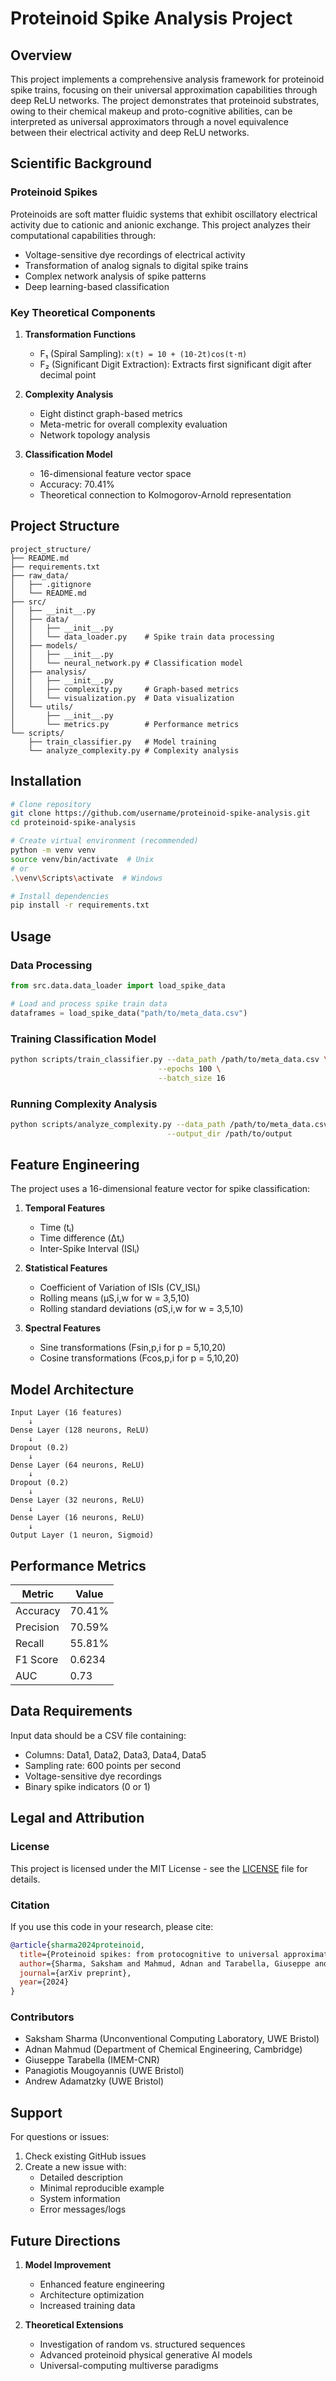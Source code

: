 # Proteinoid Spike Analysis Project

## Overview
This project implements a comprehensive analysis framework for proteinoid spike trains, focusing on their universal approximation capabilities through deep ReLU networks. The project demonstrates that proteinoid substrates, owing to their chemical makeup and proto-cognitive abilities, can be interpreted as universal approximators through a novel equivalence between their electrical activity and deep ReLU networks.

## Scientific Background

### Proteinoid Spikes
Proteinoids are soft matter fluidic systems that exhibit oscillatory electrical activity due to cationic and anionic exchange. This project analyzes their computational capabilities through:
- Voltage-sensitive dye recordings of electrical activity
- Transformation of analog signals to digital spike trains
- Complex network analysis of spike patterns
- Deep learning-based classification

### Key Theoretical Components
1. **Transformation Functions**
   - F₁ (Spiral Sampling): `x(t) = 10 + (10-2t)cos(t·π)`
   - F₂ (Significant Digit Extraction): Extracts first significant digit after decimal point

2. **Complexity Analysis**
   - Eight distinct graph-based metrics
   - Meta-metric for overall complexity evaluation
   - Network topology analysis

3. **Classification Model**
   - 16-dimensional feature vector space
   - Accuracy: 70.41%
   - Theoretical connection to Kolmogorov-Arnold representation

## Project Structure

```
project_structure/
├── README.md
├── requirements.txt
├── raw_data/                  
│   ├── .gitignore            
│   └── README.md             
├── src/
│   ├── __init__.py
│   ├── data/
│   │   ├── __init__.py
│   │   └── data_loader.py    # Spike train data processing
│   ├── models/
│   │   ├── __init__.py
│   │   └── neural_network.py # Classification model
│   ├── analysis/
│   │   ├── __init__.py
│   │   ├── complexity.py     # Graph-based metrics
│   │   └── visualization.py  # Data visualization
│   └── utils/
│       ├── __init__.py
│       └── metrics.py        # Performance metrics
└── scripts/
    ├── train_classifier.py   # Model training
    └── analyze_complexity.py # Complexity analysis
```

## Installation

```bash
# Clone repository
git clone https://github.com/username/proteinoid-spike-analysis.git
cd proteinoid-spike-analysis

# Create virtual environment (recommended)
python -m venv venv
source venv/bin/activate  # Unix
# or
.\venv\Scripts\activate  # Windows

# Install dependencies
pip install -r requirements.txt
```

## Usage

### Data Processing
```python
from src.data.data_loader import load_spike_data

# Load and process spike train data
dataframes = load_spike_data("path/to/meta_data.csv")
```

### Training Classification Model
```bash
python scripts/train_classifier.py --data_path /path/to/meta_data.csv \
                                 --epochs 100 \
                                 --batch_size 16
```

### Running Complexity Analysis
```bash
python scripts/analyze_complexity.py --data_path /path/to/meta_data.csv \
                                   --output_dir /path/to/output
```

## Feature Engineering

The project uses a 16-dimensional feature vector for spike classification:
1. **Temporal Features**
   - Time (tᵢ)
   - Time difference (Δtᵢ)
   - Inter-Spike Interval (ISIᵢ)

2. **Statistical Features**
   - Coefficient of Variation of ISIs (CV_ISIᵢ)
   - Rolling means (μS,i,w for w = 3,5,10)
   - Rolling standard deviations (σS,i,w for w = 3,5,10)

3. **Spectral Features**
   - Sine transformations (Fsin,p,i for p = 5,10,20)
   - Cosine transformations (Fcos,p,i for p = 5,10,20)

## Model Architecture

```
Input Layer (16 features)
    ↓
Dense Layer (128 neurons, ReLU)
    ↓
Dropout (0.2)
    ↓
Dense Layer (64 neurons, ReLU)
    ↓
Dropout (0.2)
    ↓
Dense Layer (32 neurons, ReLU)
    ↓
Dense Layer (16 neurons, ReLU)
    ↓
Output Layer (1 neuron, Sigmoid)
```

## Performance Metrics

| Metric    | Value  |
|-----------|--------|
| Accuracy  | 70.41% |
| Precision | 70.59% |
| Recall    | 55.81% |
| F1 Score  | 0.6234 |
| AUC       | 0.73   |

## Data Requirements

Input data should be a CSV file containing:
- Columns: Data1, Data2, Data3, Data4, Data5
- Sampling rate: 600 points per second
- Voltage-sensitive dye recordings
- Binary spike indicators (0 or 1)

## Legal and Attribution

### License
This project is licensed under the MIT License - see the [LICENSE](LICENSE) file for details.

### Citation
If you use this code in your research, please cite:
```bibtex
@article{sharma2024proteinoid,
  title={Proteinoid spikes: from protocognitive to universal approximating agents},
  author={Sharma, Saksham and Mahmud, Adnan and Tarabella, Giuseppe and Mougoyannis, Panagiotis and Adamatzky, Andrew},
  journal={arXiv preprint},
  year={2024}
}
```

### Contributors
- Saksham Sharma (Unconventional Computing Laboratory, UWE Bristol)
- Adnan Mahmud (Department of Chemical Engineering, Cambridge)
- Giuseppe Tarabella (IMEM-CNR)
- Panagiotis Mougoyannis (UWE Bristol)
- Andrew Adamatzky (UWE Bristol)

## Support

For questions or issues:
1. Check existing GitHub issues
2. Create a new issue with:
   - Detailed description
   - Minimal reproducible example
   - System information
   - Error messages/logs

## Future Directions

1. **Model Improvement**
   - Enhanced feature engineering
   - Architecture optimization
   - Increased training data

2. **Theoretical Extensions**
   - Investigation of random vs. structured sequences
   - Advanced proteinoid physical generative AI models
   - Universal-computing multiverse paradigms
